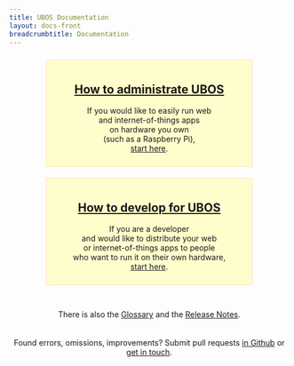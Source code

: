 ```yaml
---
title: UBOS Documentation
layout: docs-front
breadcrumbtitle: Documentation
---
```

<style>
h1.title.main {
    text-align: center;
}
div.choices {
    width: 100%;
    display: flex;
    flex-wrap: wrap;
}
div.choice {
    min-width: 350px;
    width: 350px;
    margin: 10px;
    padding: 10px;
    text-align: center;
    margin: 10px auto;
    background: #fffdcc;
    border: 1px solid #ffe0c0;
    border-radius: 20px">
}
div.choice h2 {
    text-align: center;
}
</style>

<div class="choices">
 <div class="choice">
  <h2><a href="/docs/administrators/">How to administrate UBOS</a></h2>
  <p>If you would like to easily run web<br>
     and internet-of-things apps<br>
     on hardware you own<br>
     (such as a Raspberry Pi),<br>
     <a href="/docs/administrators/">start here</a>.
  </p>
 </div>
 <div class="choice">
  <h2><a href="/docs/developers/">How to develop for UBOS</a></h2>
  <p>If you are a developer<br>
     and would like to distribute your web<br>
     or internet-of-things apps to people<br>
     who want to run it on their own hardware,<br>
     <a href="/docs/developers/">start here</a>.
  </p>
 </div>
</div>

<p class="clearer" style="padding-top: 20px; text-align: center">
 There is also the <a href="/glossary/">Glossary</a> and the
 <a href="/releases/">Release Notes</a>.
</p>

<p class="clearer" style="padding-top: 20px; text-align: center">
 Found errors, omissions, improvements? Submit pull requests
 <a href="https://github.com/uboslinux/ubos-website/">in Github</a> or
 <a href="/community/">get in touch</a>.
</p>
